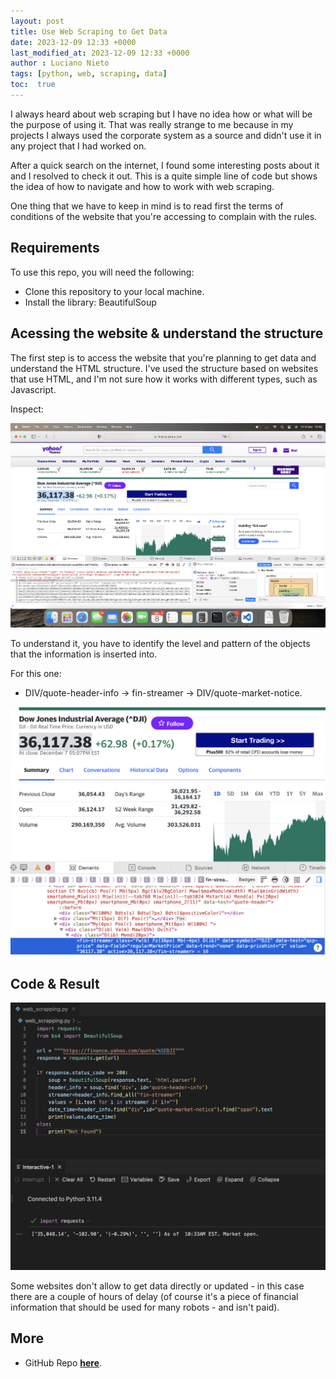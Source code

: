 ```yaml
---
layout: post
title: Use Web Scraping to Get Data
date: 2023-12-09 12:33 +0000
last_modified_at: 2023-12-09 12:33 +0000
author : Luciano Nieto
tags: [python, web, scraping, data]
toc:  true
---
```


I always heard about web scraping but I have no idea how or what will be the purpose of using it. That was really strange to me because in my projects I always used the corporate system as a source and didn't use it in any project that I had worked on.

After a quick search on the internet, I found some interesting posts about it and I resolved to check it out. This is a quite simple line of code but shows the idea of how to navigate and how to work with web scraping.

One thing that we have to keep in mind is to read first the terms of conditions of the website that you're accessing to complain with the rules.

## Requirements

To use this repo, you will need the following:

- Clone this repository to your local machine.
- Install the library: BeautifulSoup

## Acessing the website & understand the structure

The first step is to access the website that you're planning to get data and understand the HTML structure. I've used the structure based on websites that use HTML, and I'm not sure how it works with different types, such as Javascript.

Inspect:

![](/imgs/ws2.png)

To understand it, you have to identify the level and pattern of the objects that the information is inserted into.

For this one:

- DIV/quote-header-info -> fin-streamer -> DIV/quote-market-notice.

![](/imgs/ws3.png)


## Code & Result
![](/imgs/ws1.png)

Some websites don't allow to get data directly or updated - in this case there are a couple of hours of delay (of course it's a piece of financial information that should be used for many robots - and isn't paid).

## More

- GitHub Repo **[here](https://github.com/lucnietoX/web-scraping)**.
